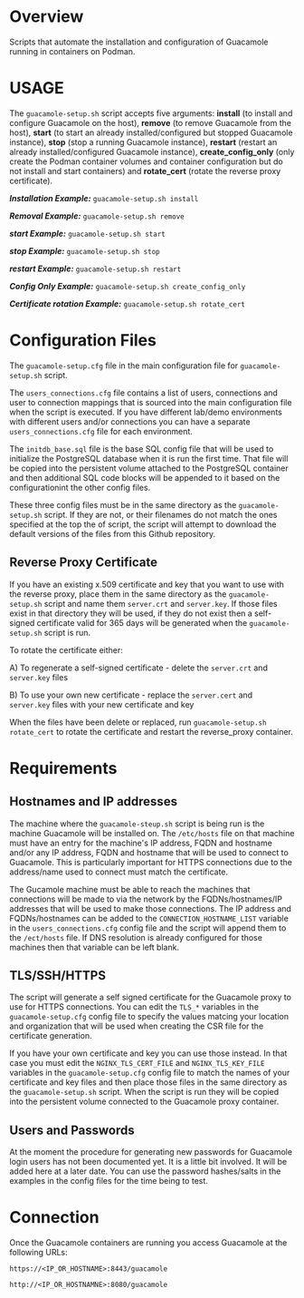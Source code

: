 # Overview
Scripts that automate the installation and configuration of Guacamole running in containers on Podman.

# USAGE

The `guacamole-setup.sh` script accepts five arguments: **install** (to install and configure Guacamole on the host), **remove** (to remove Guacamole from the host), **start** (to start an already installed/configured but stopped Guacamole instance), **stop** (stop a running Guacamole instance), **restart** (restart an already installed/configured Guacamole instance), **create_config_only** (only create the Podman container volumes and container configuration but do not install and start containers) and **rotate_cert** (rotate the reverse proxy certificate).

***Installation Example:*** `guacamole-setup.sh install`

***Removal Example:*** `guacamole-setup.sh remove`

***start Example:*** `guacamole-setup.sh start`

***stop Example:*** `guacamole-setup.sh stop`

***restart Example:*** `guacamole-setup.sh restart`

***Config Only Example:*** `guacamole-setup.sh create_config_only`

***Certificate rotation Example:*** `guacamole-setup.sh rotate_cert`


# Configuration Files

The `guacamole-setup.cfg` file in the main configuration file for `guacamole-setup.sh` script.

The `users_connections.cfg` file contains a list of users, connections and user to connection mappings that is sourced into the main configuration file when the script is executed. If you have different lab/demo environments with different users and/or connections you can have a separate `users_connections.cfg` file for each environment.

The `initdb_base.sql` file is the base SQL config file that will be used to initialize the PostgreSQL database when it is run the first time. That file will be copied into the persistent volume attached to the PostgreSQL container and then additional SQL code blocks will be appended to it based on the configurationint the other config files.

These three config files must be in the same directory as the `guacamole-setup.sh` script. If they are not, or their filenames do not match the ones specified at the top the of script, the script will attempt to download the default versions of the files from this Github repository.

## Reverse Proxy Certificate

If you have an existing x.509 certificate and key that you want to use with the reverse proxy, place them in the same directory as the `guacamole-setup.sh` script and name them `server.crt` and `server.key`. If those files exist in that directory they will be used, if they do not exist then a self-signed certificate valid for 365 days will be generated when the `guacamole-setup.sh` script is run. 

To rotate the certificate either: 

  A) To regenerate a self-signed certificate - delete the `server.crt` and `server.key` files 

  B) To use your own new certificate - replace the `server.cert` and `server.key` files with your new certificate and key 

When the files have been delete or replaced, run `guacamole-setup.sh rotate_cert` to rotate the certificate and restart the reverse_proxy container.

# Requirements

## Hostnames and IP addresses

The machine where the `guacamole-steup.sh` script is being run is the machine Guacamole will be installed on. The `/etc/hosts` file on that machine must have an entry for the machine's IP address, FQDN and hostname and/or any IP address, FQDN and hostname that will be used to connect to Guacamole. This is particularly important for HTTPS connections due to the address/name used to connect must match the certificate.

The Gucamole machine must be able to reach the machines that connections will be made to via the network by the FQDNs/hostnames/IP addresses that will be used to make those connections. The IP address and FQDNs/hostnames can be added to the `CONNECTION_HOSTNAME_LIST` variable in the `users_connections.cfg` config file and the script will append them to the `/ect/hosts` file. If DNS resolution is already configured for those machines then that variable can be left blank.

## TLS/SSH/HTTPS

The script will generate a self signed certificate for the Guacamole proxy to use for HTTPS connections. You can edit the `TLS_*` variables in the `guacamole-setup.cfg` config file to specify the values matcing your location and organization that will be used when creating the CSR file for the certificate generation.

If you have your own certificate and key you can use those instead. In that case you must edit the `NGINX_TLS_CERT_FILE` and `NGINX_TLS_KEY_FILE` variables in the `guacamole-setup.cfg` config file to match the names of your certificate and key files and then place those files in the same directory as the `guacamole-setup.sh` script. When the script is run they will be copied into the persistent volume connected to the Guacamole proxy container.

## Users and Passwords

At the moment the procedure for generating new passwords for Guacamole login users has not been documented yet. It is a little bit involved. It will be added here at a later date. You can use the password hashes/salts in the examples in the config files for the time being to test.

# Connection

Once the Guacamole containers are running you access Guacamole at the following URLs:

`https://<IP_OR_HOSTNAME>:8443/guacamole`

`http://<IP_OR_HOSTNAMNE>:8080/guacamole`

